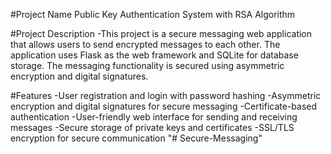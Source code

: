 #Project Name
Public Key Authentication System with RSA Algorithm

#Project Description
-This project is a secure messaging web application that allows users to send encrypted messages to each other. The application uses Flask as the web framework and SQLite for database storage. The messaging functionality is secured using asymmetric encryption and digital signatures.

#Features
-User registration and login with password hashing
-Asymmetric encryption and digital signatures for secure messaging
-Certificate-based authentication
-User-friendly web interface for sending and receiving messages
-Secure storage of private keys and certificates
-SSL/TLS encryption for secure communication
"# Secure-Messaging" 
